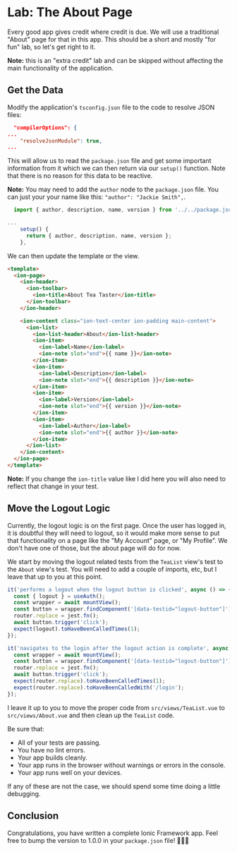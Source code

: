 # Lab: The About Page

Every good app gives credit where credit is due. We will use a traditional "About" page for that in this app. This should be a short and mostly "for fun" lab, so let's get right to it.

**Note:** this is an "extra credit" lab and can be skipped without affecting the main functionality of the application.

## Get the Data

Modify the application's `tsconfig.json` file to the code to resolve JSON files:

```json
  "compilerOptions": {
...
    "resolveJsonModule": true,
...
```

This will allow us to read the `package.json` file and get some important information from it which we can then return via our `setup()` function. Note that there is no reason for this data to be reactive.

**Note:** You may need to add the `author` node to the `package.json` file. You can just your your name like this: `"author": "Jackie Smith",`.

```typescript
  import { author, description, name, version } from '../../package.json';

...
    setup() {
      return { author, description, name, version };
    },
```

We can then update the template or the view.

```html
<template>
  <ion-page>
    <ion-header>
      <ion-toolbar>
        <ion-title>About Tea Taster</ion-title>
      </ion-toolbar>
    </ion-header>

    <ion-content class="ion-text-center ion-padding main-content">
      <ion-list>
        <ion-list-header>About</ion-list-header>
        <ion-item>
          <ion-label>Name</ion-label>
          <ion-note slot="end">{{ name }}</ion-note>
        </ion-item>
        <ion-item>
          <ion-label>Description</ion-label>
          <ion-note slot="end">{{ description }}</ion-note>
        </ion-item>
        <ion-item>
          <ion-label>Version</ion-label>
          <ion-note slot="end">{{ version }}</ion-note>
        </ion-item>
        <ion-item>
          <ion-label>Author</ion-label>
          <ion-note slot="end">{{ author }}</ion-note>
        </ion-item>
      </ion-list>
    </ion-content>
  </ion-page>
</template>
```

**Note:** If you change the `ion-title` value like I did here you will also need to reflect that change in your test.

## Move the Logout Logic

Currently, the logout logic is on the first page. Once the user has logged in, it is doubtful they will need to logout, so it would make more sense to put that functionality on a page like the "My Account" page, or "My Profile". We don't have one of those, but the about page will do for now.

We start by moving the logout related tests from the `TeaList` view's test to the `About` view's test. You will need to add a couple of imports, etc, but I leave that up to you at this point.

```typescript
it('performs a logout when the logout button is clicked', async () => {
  const { logout } = useAuth();
  const wrapper = await mountView();
  const button = wrapper.findComponent('[data-testid="logout-button"]');
  router.replace = jest.fn();
  await button.trigger('click');
  expect(logout).toHaveBeenCalledTimes(1);
});

it('navigates to the login after the logout action is complete', async () => {
  const wrapper = await mountView();
  const button = wrapper.findComponent('[data-testid="logout-button"]');
  router.replace = jest.fn();
  await button.trigger('click');
  expect(router.replace).toHaveBeenCalledTimes(1);
  expect(router.replace).toHaveBeenCalledWith('/login');
});
```

I leave it up to you to move the proper code from `src/views/TeaList.vue` to `src/views/About.vue` and then clean up the `TeaList` code.

Be sure that:

- All of your tests are passing.
- You have no lint errors.
- Your app builds cleanly.
- Your app runs in the browser without warnings or errors in the console.
- Your app runs well on your devices.

If any of these are not the case, we should spend some time doing a little debugging.

## Conclusion

Congratulations, you have written a complete Ionic Framework app. Feel free to bump the version to 1.0.0 in your `package.json` file! 🥳🎉🤓
